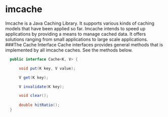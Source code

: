 imcache
=======

Imcache is a Java Caching Library. It supports various kinds of caching models that have been applied so far. 
Imcache intends to speed up applications by providing a means to manage cached data. It offers solutions ranging 
from small applications to large scale applications.
###The Cache Interface
Cache interfaces provides general methods that is implemented by all imcache caches. See the methods below.
```java
  public interface Cache<K, V> {

	  void put(K key, V value);

	  V get(K key);

	  V invalidate(K key);

	  void clear();
	  
	  double hitRatio();
  }
```

